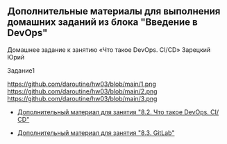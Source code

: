 ## Дополнительные материалы для выполнения домашних заданий из блока "Введение в DevOps"
Домашнее задание к занятию «Что такое DevOps. СI/СD»
Зарецкий Юрий

Задание1 

https://github.com/daroutine/hw03/blob/main/1.png
https://github.com/daroutine/hw03/blob/main/2.png
https://github.com/daroutine/hw03/blob/main/3.png

- [Дополнительный материал для занятия "8.2. Что такое DevOps. СI/СD"](CICD/8.2-hw.md)

- [Дополнительный материал для занятия "8.3. GitLab"](https://github.com/netology-code/sdvps-materials/tree/main/gitlab)
